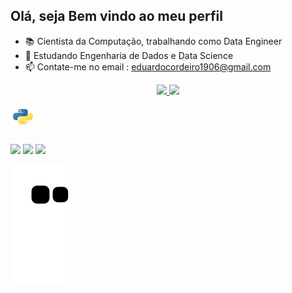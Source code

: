 ## Olá, seja Bem vindo ao meu perfil


- 📚 Cientista da Computação, trabalhando como Data Engineer
- 🌱 Estudando Engenharia de Dados e Data Science
- 📫 Contate-me no email : eduardocordeiro1906@gmail.com

<div align="center">
  <a href="https://github.com/Duduelc7">
  <img height="150em" src="https://github-readme-stats.vercel.app/api?username=Duduelc7&show_icons=true&theme=dark&include_all_commits=true&count_private=true"/>
  <img height="150em" src="https://github-readme-stats.vercel.app/api/top-langs/?username=Duduelc7&layout=compact&langs_count=7&theme=dark"/>
</div>

</div>
<div style="display: inline_block"><br>
  <img align="center" alt="Dudu-Python" height="30" width="40" src="https://raw.githubusercontent.com/devicons/devicon/master/icons/python/python-original.svg">
</div>


##

<div> 
  
  <a href="https://instagram.com/duduelc7" target="_blank"><img src="https://img.shields.io/badge/-Instagram-%23E4405F?style=for-the-badge&logo=instagram&logoColor=white" target="_blank"></a> 
  <a href = "mailto:eduardocordeiro1906@gmail.com"><img src="https://img.shields.io/badge/-Gmail-%23333?style=for-the-badge&logo=gmail&logoColor=white" target="_blank"></a>
  <a href="https://www.linkedin.com/in/eduardo-levi-cordeiro-35790921b/" target="_blank"><img src="https://img.shields.io/badge/-LinkedIn-%230077B5?style=for-the-badge&logo=linkedin&logoColor=white" target="_blank"></a> 

  ![Snake animation](https://github.com/Duduelc7/Duduelc7/blob/output/github-contribution-grid-snake.svg)
</div>
